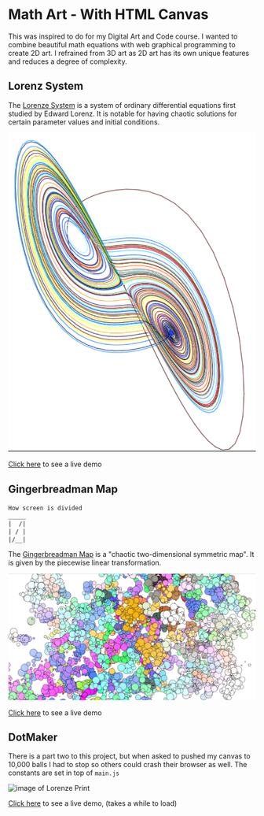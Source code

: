 # Math Art - With HTML Canvas

This was inspired to do for my Digital Art and Code course. I wanted to combine beautiful math equations with web graphical programming to create 2D art. I refrained from 3D art as 2D art has its own unique features and reduces a degree of complexity.

## Lorenz System

The [Lorenze System](https://en.wikipedia.org/wiki/Lorenz_system) is a system of ordinary differential equations first studied by Edward Lorenz. It is notable for having chaotic solutions for certain parameter values and initial conditions.

![image of Lorenze Print](https://github.com/sjfricke/Math_Art_HTML_Canvas/blob/master/Lorenz_Demo_Print.png)

[Click here](http://spencerfricke.com/art/Math_Art_HTML_Canvas/Lorenz/index.html) to see a live demo

## Gingerbreadman Map

```
How screen is divided
_____
|  /|
| / |
|/__|
```

The [Gingerbreadman Map](https://en.wikipedia.org/wiki/Gingerbreadman_map) is a "chaotic two-dimensional symmetric map". It is given by the piecewise linear transformation.

![image of Lorenze Print](https://github.com/sjfricke/Math_Art_HTML_Canvas/blob/master/Gingerbreadman_Demo_Print.png)

[Click here](http://spencerfricke.com/art/Math_Art_HTML_Canvas/Gingerbreadman/index.html) to see a live demo

## DotMaker

There is a part two to this project, but when asked to pushed my canvas to 10,000 balls I had to stop so others could crash their browser as well. The constants are set in top of `main.js`

![image of Lorenze Print](https://github.com/sjfricke/Math_Art_HTML_Canvas/blob/master/DotMaker_Demo_Print.png)

[Click here](http://spencerfricke.com/art/Math_Art_HTML_Canvas/DotMaker/index.html) to see a live demo, (takes a while to load)
